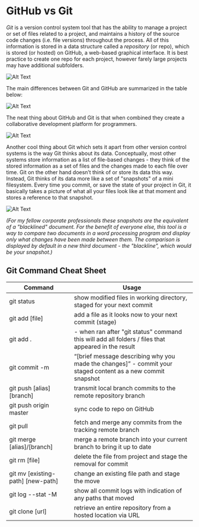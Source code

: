# GitHub vs Git

_Git_ is a version control system tool that has the ability to manage a project or set of files related to a project, and maintains a history of the source code changes (i.e. file versions) throughout the process.  All of this information is stored in a data structure called a _repository_ (or repo), which is stored (or hosted) on GitHub, a web-based graphical interface.  It is best practice to create one repo for each project, however farely large projects may have additional subfolders.  

![Alt Text](https://toolsqa.com/wp-content/gallery/git/GitAndGithub.jpg)

The main differences between Git and GitHub are summarized in the table below:

![Alt Text](http://cdn.differencebetween.net/wp-content/uploads/2018/03/Git-VERSUS-GitHub.jpg)

The neat thing about GitHub and Git is that when combined they create a collaborative development platform for programmers. 

![Alt Text](https://3.bp.blogspot.com/-SnWr9oa-G30/UY6tZKwGZPI/AAAAAAAABLc/dyQGoX_i3E8/s1600/Github.png)

Another cool thing about Git which sets it apart from other version control systems is the way Git thinks about its data. Conceptually, most other systems store information as a list of file-based changes - they think of the stored information as a set of files and the changes made to each file over time.  Git on the other hand doesn’t think of or store its data this way. Instead, Git thinks of its data more like a set of "snapshots" of a mini filesystem. Every time you commit, or save the state of your project in Git, it basically takes a picture of what all your files look like at that moment and stores a reference to that snapshot. 

![Alt Text](https://git-scm.com/figures/18333fig0105-tn.png)

_(For my fellow corporate professionals these snapshots are the equivalent of a "blacklined" document. For the benefit of everyone else, this tool is a way to compare two documents in a word processing program and display only what changes have been made between them. The comparison is displayed by default in a new third document - the "blackline", which would be your snapshot.)_


## Git Command Cheat Sheet


| Command       | Usage         |
| ------------- | ------------- |
| git status  | show modified files in working directory, staged for your next commit  |
| git add [file]  | add a file as it looks now to your next commit (stage)  |
| git add .  |  - when ran after "git status" command this will add all folders / files that appeared in the result  |
| git commit -m  |  “[brief message describing why you made the changes]” - commit your staged content as a new commit snapshot |
| git push [alias] [branch]  | transmit local branch commits to the remote repository branch  |
| git push origin master  | sync code to repo on GitHub |
| git pull  | fetch and merge any commits from the tracking remote branch  |
| git merge [alias]/[branch]  | merge a remote branch into your current branch to bring it up to date |
| git rm [file] | delete the file from project and stage the removal for commit  |
| git mv [existing-path] [new-path]  | change an existing file path and stage the move |
| git log --stat -M | show all commit logs with indication of any paths that moved  |
| git clone [url]  | retrieve an entire repository from a hosted location via URL  |
